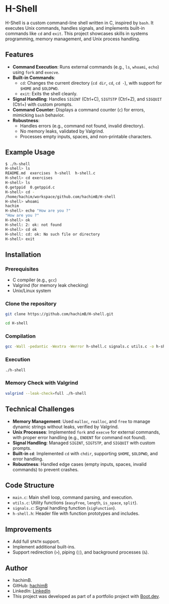 # H-Shell

H-Shell is a custom command-line shell written in C, inspired by `bash`. It executes Unix commands, handles signals, and implements built-in commands like `cd` and `exit`. This project showcases skills in systems programming, memory management, and Unix process handling.

## Features

- **Command Execution**: Runs external commands (e.g., `ls`, `whoami`, `echo`) using `fork` and `execve`.
- **Built-in Commands**:
  - `cd`: Changes the current directory (`cd dir`, `cd`, `cd -`), with support for `$HOME` and `$OLDPWD`.
  - `exit`: Exits the shell cleanly.
- **Signal Handling**: Handles `SIGINT` (Ctrl+C), `SIGTSTP` (Ctrl+Z), and `SIGQUIT` (Ctrl+\) with custom prompts.
- **Command Counter**: Displays a command counter (`c`) for errors, mimicking `bash` behavior.
- **Robustness**:
  - Handles errors (e.g., command not found, invalid directory).
  - No memory leaks, validated by Valgrind.
  - Processes empty inputs, spaces, and non-printable characters.

## Example Usage

```bash
$ ./h-shell
H-shell> ls
README.md  exercises  h-shell  h-shell.c
H-shell> cd exercises
H-shell> ls
0.getppid  0.getppid.c
H-shell> cd -
/home/hachim/workspace/github.com/hachimB/H-shell
H-shell> whoami
hachim
H-shell> echo "How are you ?"
"How are you ?"
H-shell> ok
H-shell: 2: ok: not found
H-shell> cd ok
H-shell: cd: ok: No such file or directory
H-shell> exit
```

## Installation

### Prerequisites
- C compiler (e.g., `gcc`)
- Valgrind (for memory leak checking)
- Unix/Linux system

### Clone the repository
```bash
git clone https://github.com/hachimB/H-shell.git
```
```bash
cd H-shell
```

### Compilation
```bash
gcc -Wall -pedantic -Wextra -Werror h-shell.c signals.c utils.c -o h-shell
```

### Execution
```bash
./h-shell
```

### Memory Check with Valgrind
```bash
valgrind --leak-check=full ./h-shell
```

## Technical Challenges

- **Memory Management**: Used `malloc`, `realloc`, and `free` to manage dynamic strings without leaks, verified by Valgrind.
- **Unix Processes**: Implemented `fork` and `execve` for external commands, with proper error handling (e.g., `ENOENT` for command not found).
- **Signal Handling**: Managed `SIGINT`, `SIGTSTP`, and `SIGQUIT` with custom prompts.
- **Built-in `cd`**: Implemented `cd` with `chdir`, supporting `$HOME`, `$OLDPWD`, and error handling.
- **Robustness**: Handled edge cases (empty inputs, spaces, invalid commands) to prevent crashes.

## Code Structure

- `main.c`: Main shell loop, command parsing, and execution.
- `utils.c`: Utility functions (`easyFree`, `length`, `is_space`, `split`).
- `signals.c`: Signal handling function (`sigFunction`).
- `h-shell.h`: Header file with function prototypes and includes.

## Improvements

- Add full `$PATH` support.
- Implement additional built-ins.
- Support redirection (`>`), piping (`|`), and background processes (`&`).

## Author

- hachimB.  
- GitHub: [hachimB](https://github.com/hachimB) 
- LinkedIn: [LinkedIn](https://www.linkedin.com/in/hachim-boubacar-475831254/) 
- This project was developed as part of a portfolio project with [Boot.dev](https://www.boot.dev/).